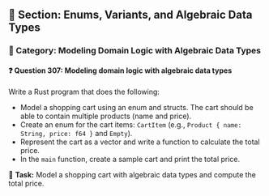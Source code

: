 ## 📘 Section: Enums, Variants, and Algebraic Data Types  
### 🔹 Category: Modeling Domain Logic with Algebraic Data Types  
#### ❓ Question 307: Modeling domain logic with algebraic data types

Write a Rust program that does the following:

- Model a shopping cart using an enum and structs. The cart should be able to contain multiple products (name and price).
- Create an enum for the cart items: `CartItem` (e.g., `Product { name: String, price: f64 }` and `Empty`).
- Represent the cart as a vector and write a function to calculate the total price.
- In the `main` function, create a sample cart and print the total price.

🔧 **Task:** Model a shopping cart with algebraic data types and compute the total price.
